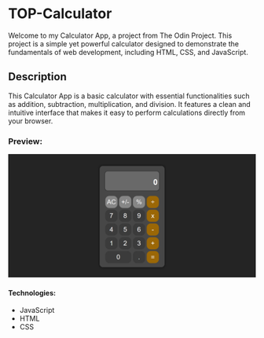 # TOP-Calculator

Welcome to my Calculator App, a project from The Odin Project. This project is a simple yet powerful calculator designed to demonstrate the fundamentals of web development, including HTML, CSS, and JavaScript.

## Description

This Calculator App is a basic calculator with essential functionalities such as addition, subtraction, multiplication, and division. It features a clean and intuitive interface that makes it easy to perform calculations directly from your browser.

### Preview:
![screenshot](calculator-screenshot.png)

#### Technologies:
- JavaScript
- HTML
- CSS
